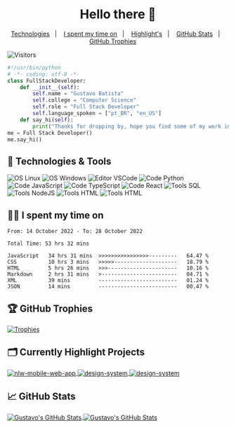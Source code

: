 <h1 align="center"> Hello there 👋 </h1>

<p align="center">
  <a href="#-Technologies-&-Tools">Technologies</a>&nbsp;&nbsp;&nbsp;|&nbsp;&nbsp;&nbsp;
  <a href="#-I-spent-my-time-on">I spent my time on</a>&nbsp;&nbsp;&nbsp;|&nbsp;&nbsp;&nbsp;
  <a href="#-Currently-Highlight-Projects">Highlight's</a>&nbsp;&nbsp;&nbsp;|&nbsp;&nbsp;&nbsp;
  <a href="#-GitHub-Stats">GitHub Stats</a>&nbsp;&nbsp;&nbsp;|&nbsp;&nbsp;&nbsp;
  <a href="#-GitHub-Trophies">GitHub Trophies</a>&nbsp;&nbsp;&nbsp;&nbsp;&nbsp;&nbsp;</a>
</p>

![Visitors](https://visitor-badge.laobi.icu/badge?page_id=gustavohdab)

```python
#!/usr/bin/python
# -*- coding: utf-8 -*-
class FullStackDeveloper:
    def __init__(self):
        self.name = "Gustavo Batista"
        self.college = "Computer Science"
        self.role = "Full Stack Developer"
        self.language_spoken = ["pt_BR", "en_US"]
    def say_hi(self):
        print("Thanks for dropping by, hope you find some of my work interesting.")
me = Full Stack Developer()
me.say_hi()
```
<!-- ## 📝 Pages

- Portfolio: work in progress.
- Connect with me in LinkedIn: https://www.linkedin.com/in/gustavo-h-batista/ -->

## 🔧 Technologies & Tools

![OS Linux](https://img.shields.io/badge/OS-Linux-informational?style=flat&logo=linux&logoColor=white&color=6aa6f8)
![OS Windows](https://img.shields.io/badge/OS-Windows-informational?style=flat&logo=windows&logoColor=white&color=6aa6f8)
![Editor VSCode](https://img.shields.io/badge/Editor-VS_Code-informational?style=flat&logo=visual-studio-code&logoColor=white&color=6aa6f8)
![Code Python](https://img.shields.io/badge/Code-Python-informational?style=flat&logo=python&logoColor=white&color=6aa6f8)
![Code JavaScript](https://img.shields.io/badge/Code-JavaScript-informational?style=flat&logo=javascript&logoColor=white&color=6aa6f8)
![Code TypeScript](https://img.shields.io/badge/Code-TypeScript-informational?style=flat&logo=typescript&logoColor=white&color=6aa6f8)
![Code React](https://img.shields.io/badge/Code-React-informational?style=flat&logo=react&logoColor=white&color=6aa6f8)
![Tools SQL](https://img.shields.io/badge/Tools-SQL-informational?style=flat&logo=sql&logoColor=white&color=6aa6f8)
![Tools NodeJS](https://img.shields.io/badge/Tools-NodeJS-informational?style=flat&logo=nodejs&logoColor=white&color=6aa6f8)
![Tools HTML](https://img.shields.io/badge/Tools-HTML-informational?style=flat&logo=html&logoColor=white&color=6aa6f8)
![Tools HTML](https://img.shields.io/badge/Tools-CSS-informational?style=flat&logo=css&logoColor=white&color=6aa6f8)

## 👨‍💻 I spent my time on

<!--START_SECTION:waka-->

```text
From: 14 October 2022 - To: 28 October 2022

Total Time: 53 hrs 32 mins

JavaScript   34 hrs 31 mins  >>>>>>>>>>>>>>>>---------   64.47 %
CSS          10 hrs 3 mins   >>>>>--------------------   18.79 %
HTML         5 hrs 26 mins   >>>----------------------   10.16 %
Markdown     2 hrs 31 mins   >------------------------   04.71 %
XML          39 mins         -------------------------   01.24 %
JSON         14 mins         -------------------------   00.47 %
```

<!--END_SECTION:waka-->

## 🏆 GitHub Trophies

[![Trophies](https://github-profile-trophy.vercel.app/?username=gustavohdab&theme=nord&column=7)](https://github.com/ryo-ma/github-profile-trophy)
  
## 🗂️ Currently Highlight Projects

<a href="https://github.com/gustavohdab/Nlw-e-sports-web-and-mobile-app">
  <img align="center" src="https://github-readme-stats.vercel.app/api/pin/?username=gustavohdab&repo=Nlw-e-sports-web-and-mobile-app&show_icons=true&line_height=27&title_color=6aa6f8&text_color=8a919a&icon_color=6aa6f8&bg_color=22272e" alt="nlw-mobile-web-app" />
</a>

<a href="https://github.com/gustavohdab/ignite-lab-design-system">
  <img align="center" src="https://github-readme-stats.vercel.app/api/pin/?username=gustavohdab&repo=ignite-lab-design-system&show_icons=true&line_height=27&title_color=6aa6f8&text_color=8a919a&icon_color=6aa6f8&bg_color=22272e" alt="design-system" />
</a>

<a href="https://github.com/gustavohdab/challenge-focustimer-v2">
  <img align="center" src="https://github-readme-stats.vercel.app/api/pin/?username=gustavohdab&repo=challenge-focustimer-v2&show_icons=true&line_height=27&title_color=6aa6f8&text_color=8a919a&icon_color=6aa6f8&bg_color=22272e" alt="design-system" />
</a>

## &#x1f4c8; GitHub Stats

<a href="https://github.com/gustavohdab">
  <img align="center" src="https://github-readme-stats.vercel.app/api/top-langs/?username=gustavohdab&hide=c%2B%2B,c,matlab,assembly&title_color=6aa6f8&text_color=8a919a&icon_color=6aa6f8&bg_color=22272e" alt="Gustavo's GitHub Stats" />
</a>
<a href="https://github.com/gustavohdab">
  <img align="center" src="https://github-readme-stats.vercel.app/api?username=gustavohdab&show_icons=true&line_height=27&count_private=true&title_color=6aa6f8&text_color=8a919a&icon_color=6aa6f8&bg_color=22272e" alt="Gustavo's GitHub Stats" />
</a>
